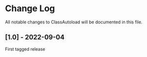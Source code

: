 Change Log
==========

All notable changes to ClassAutoload will be documented in this file.

## [1.0] - 2022-09-04

First tagged release
